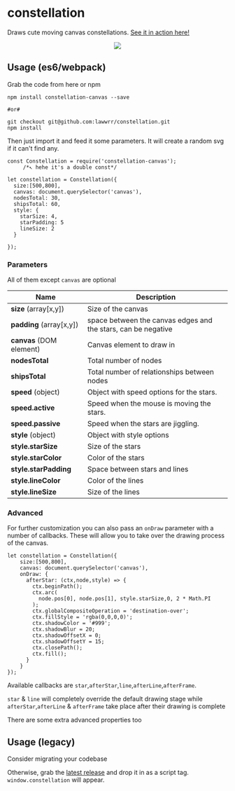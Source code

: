 # constellation
Draws cute moving canvas constellations. [See it in action here!](https://lawwrr.github.io/constellation/)

<p align="center">
  <img src="http://i.imgur.com/gLCMGoi.png">
</p>

## Usage (es6/webpack)
Grab the code from here or npm

    npm install constellation-canvas --save

    #or#

    git checkout git@github.com:lawwrr/constellation.git
    npm install

Then just import it and feed it some parameters. It will create a random svg if it can't find any.

    const Constellation = require('constellation-canvas');
         /*↖️ hehe it's a double const*/

    let constellation = Constellation({
      size:[500,800],
      canvas: document.querySelector('canvas'),
      nodesTotal: 30,
      shipsTotal: 60,
      style: {
        starSize: 4,
        starPadding: 5
        lineSize: 2
      }

    });


### Parameters

All of them except `canvas` are optional

| Name | Description |
| --- | --- |
| **size** (array[x,y]) | Size of the canvas |
| **padding** (array[x,y]) | space between the canvas edges and the stars, can be negative  |
| **canvas** (DOM element) | Canvas element to draw in |
| **nodesTotal** | Total number of nodes |
| **shipsTotal** | Total number of relationships between nodes |
| **speed** (object) | Object with speed options for the stars. |
| **speed.active** | Speed when the mouse is moving the stars. |
| **speed.passive** | Speed when the stars are jiggling. |
| **style** (object) | Object with style options |
| **style.starSize** | Size of the stars |
| **style.starColor** | Color of the stars |
| **style.starPadding** | Space between stars and lines |
| **style.lineColor** | Color of the lines |
| **style.lineSize** | Size of the lines |


### Advanced

For further customization you can also pass an `onDraw` parameter with a number of callbacks. These will allow you to take over the drawing process of the canvas.

    let constellation = Constellation({
        size:[500,800],
        canvas: document.querySelector('canvas'),
        onDraw: {
          afterStar: (ctx,node,style) => {
            ctx.beginPath();
            ctx.arc(
              node.pos[0], node.pos[1], style.starSize,0, 2 * Math.PI
            );
            ctx.globalCompositeOperation = 'destination-over';
            ctx.fillStyle = 'rgba(0,0,0,0)';
            ctx.shadowColor = '#999';
            ctx.shadowBlur = 20;
            ctx.shadowOffsetX = 0;
            ctx.shadowOffsetY = 15;
            ctx.closePath();
            ctx.fill();
          }
        }
    });

Available callbacks are `star`,`afterStar`,`line`,`afterLine`,`afterFrame`.

`star` & `line` will completely override the default drawing stage while `afterStar`,`afterLine` & `afterFrame` take place after their drawing is complete

There are some extra advanced properties too


## Usage (legacy)
Consider migrating your codebase

Otherwise, grab the [latest release](https://github.com/lawwrr/constellation/releases) and drop it in as a script tag. `window.constellation` will appear.
